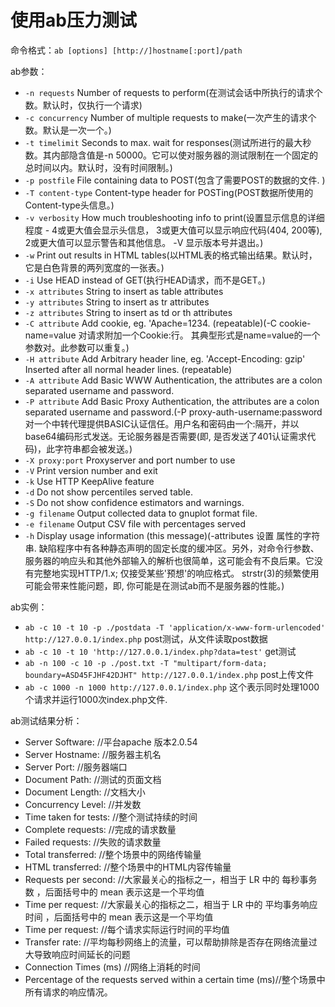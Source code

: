 使用ab压力测试
==========

命令格式：`ab [options] [http://]hostname[:port]/path`

ab参数：
* `-n requests` Number of requests to perform(在测试会话中所执行的请求个数。默认时，仅执行一个请求)
* `-c concurrency` Number of multiple requests to make(一次产生的请求个数。默认是一次一个。) 
* `-t timelimit` Seconds to max. wait for responses(测试所进行的最大秒数。其内部隐含值是-n 50000。它可以使对服务器的测试限制在一个固定的总时间以内。默认时，没有时间限制。)
* `-p postfile` File containing data to POST(包含了需要POST的数据的文件. )
* `-T content-type` Content-type header for POSTing(POST数据所使用的Content-type头信息。)
* `-v verbosity` How much troubleshooting info to print(设置显示信息的详细程度 - 4或更大值会显示头信息， 3或更大值可以显示响应代码(404, 200等), 2或更大值可以显示警告和其他信息。 -V 显示版本号并退出。)
* `-w` Print out results in HTML tables(以HTML表的格式输出结果。默认时，它是白色背景的两列宽度的一张表。)
* `-i` Use HEAD instead of GET(执行HEAD请求，而不是GET。)
* `-x attributes` String to insert as table attributes
* `-y attributes` String to insert as tr attributes
* `-z attributes` String to insert as td or th attributes
* `-C attribute` Add cookie, eg. 'Apache=1234. (repeatable)(-C cookie-name=value 对请求附加一个Cookie:行。 其典型形式是name=value的一个参数对。此参数可以重复。)
* `-H attribute` Add Arbitrary header line, eg. 'Accept-Encoding: gzip' Inserted after all normal header lines. (repeatable)
* `-A attribute` Add Basic WWW Authentication, the attributes are a colon separated username and password.
* `-P attribute` Add Basic Proxy Authentication, the attributes are a colon separated username and password.(-P proxy-auth-username:password 对一个中转代理提供BASIC认证信任。用户名和密码由一个:隔开，并以base64编码形式发送。无论服务器是否需要(即, 是否发送了401认证需求代码)，此字符串都会被发送。)
* `-X proxy:port` Proxyserver and port number to use
* `-V` Print version number and exit
* `-k` Use HTTP KeepAlive feature
* `-d` Do not show percentiles served table.
* `-S` Do not show confidence estimators and warnings.
* `-g filename` Output collected data to gnuplot format file.
* `-e filename` Output CSV file with percentages served
* `-h` Display usage information (this message)(-attributes 设置 属性的字符串. 缺陷程序中有各种静态声明的固定长度的缓冲区。另外，对命令行参数、服务器的响应头和其他外部输入的解析也很简单，这可能会有不良后果。它没有完整地实现HTTP/1.x; 仅接受某些'预想'的响应格式。 strstr(3)的频繁使用可能会带来性能问题，即, 你可能是在测试ab而不是服务器的性能。)

ab实例：
* `ab -c 10 -t 10 -p ./postdata -T 'application/x-www-form-urlencoded' http://127.0.0.1/index.php` post测试，从文件读取post数据
* `ab -c 10 -t 10 'http://127.0.0.1/index.php?data=test'` get测试
* `ab -n 100 -c 10 -p ./post.txt -T "multipart/form-data; boundary=ASD45FJHF42DJHT" http://127.0.0.1/index.php` post上传文件
* `ab -c 1000 -n 1000 http://127.0.0.1/index.php` 这个表示同时处理1000个请求并运行1000次index.php文件.

ab测试结果分析：
* Server Software:		//平台apache 版本2.0.54
* Server Hostname:		//服务器主机名
* Server Port:			//服务器端口
* Document Path:		//测试的页面文档
* Document Length:		//文档大小
* Concurrency Level:	//并发数
* Time taken for tests: //整个测试持续的时间
* Complete requests:	//完成的请求数量
* Failed requests:		//失败的请求数量
* Total transferred:	//整个场景中的网络传输量
* HTML transferred:		//整个场景中的HTML内容传输量
* Requests per second:	//大家最关心的指标之一，相当于 LR 中的 每秒事务数 ，后面括号中的 mean 表示这是一个平均值
* Time per request:		//大家最关心的指标之二，相当于 LR 中的 平均事务响应时间 ，后面括号中的 mean 表示这是一个平均值
* Time per request:		//每个请求实际运行时间的平均值
* Transfer rate:		//平均每秒网络上的流量，可以帮助排除是否存在网络流量过大导致响应时间延长的问题
* Connection Times (ms) //网络上消耗的时间
* Percentage of the requests served within a certain time (ms)//整个场景中所有请求的响应情况。
